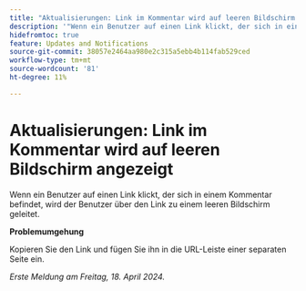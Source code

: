 ```yaml
---
title: "Aktualisierungen: Link im Kommentar wird auf leeren Bildschirm angezeigt"
description: '"Wenn ein Benutzer auf einen Link klickt, der sich in einem Kommentar befindet, leitet der Link den Benutzer zu einem leeren Bildschirm. Eine Problemumgehung ist verfügbar.“'
hidefromtoc: true
feature: Updates and Notifications
source-git-commit: 38057e2464aa980e2c315a5ebb4b114fab529ced
workflow-type: tm+mt
source-wordcount: '81'
ht-degree: 11%

---
```



# Aktualisierungen: Link im Kommentar wird auf leeren Bildschirm angezeigt

Wenn ein Benutzer auf einen Link klickt, der sich in einem Kommentar befindet, wird der Benutzer über den Link zu einem leeren Bildschirm geleitet.

**Problemumgehung**

Kopieren Sie den Link und fügen Sie ihn in die URL-Leiste einer separaten Seite ein.

_Erste Meldung am Freitag, 18. April 2024._


